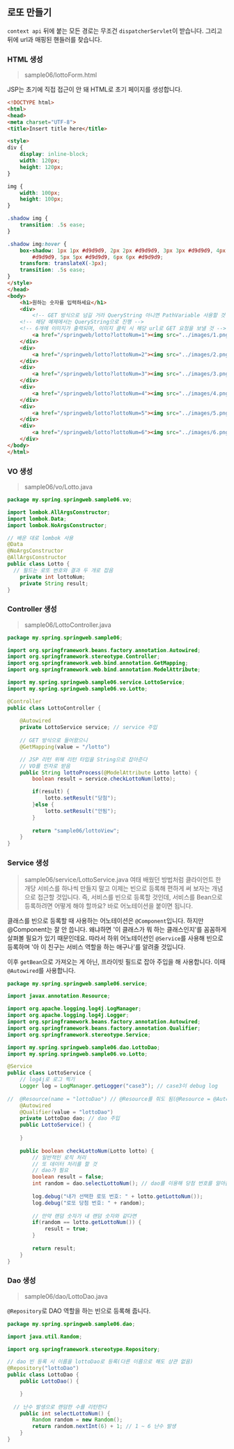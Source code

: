 ## 로또 만들기

<code>context api</code> 뒤에 붙는 모든 경로는 무조건 <code>dispatcherServlet</code>이 받습니다. 그리고 뒤에 url과 매핑된 핸들러를 찾습니다.

### HTML 생성
> sample06/lottoForm.html

JSP는 초기에 직접 접근이 안 돼 HTML로 초기 페이지를 생성합니다.

```html
<!DOCTYPE html>
<html>
<head>
<meta charset="UTF-8">
<title>Insert title here</title>

<style>
div {
	display: inline-block;
	width: 120px;
	height: 120px;
}

img {
	width: 100px;
	height: 100px;
}

.shadow img {
	transition: .5s ease;
}

.shadow img:hover {
	box-shadow: 1px 1px #d9d9d9, 2px 2px #d9d9d9, 3px 3px #d9d9d9, 4px 4px
		#d9d9d9, 5px 5px #d9d9d9, 6px 6px #d9d9d9;
	transform: translateX(-3px);
	transition: .5s ease;
}
</style>
</head>
<body>
	<h1>원하는 숫자를 입력하세요</h1>
	<div>
		<!-- GET 방식으로 넘길 거라 QueryString 아니면 PathVariable 사용할 것 -->
    <!-- 해당 예제에서는 QueryString으로 진행 -->
    <!-- 6개에 이미지가 출력되며, 이미지 클릭 시 해당 url로 GET 요청을 보낼 것 -->
		<a href="/springweb/lotto?lottoNum=1"><img src="../images/1.png"></a>
	</div>
	<div>
		<a href="/springweb/lotto?lottoNum=2"><img src="../images/2.png"></a>
	</div>
	<div>
		<a href="/springweb/lotto?lottoNum=3"><img src="../images/3.png"></a>
	</div>
	<div>
		<a href="/springweb/lotto?lottoNum=4"><img src="../images/4.png"></a>
	</div>
	<div>
		<a href="/springweb/lotto?lottoNum=5"><img src="../images/5.png"></a>
	</div>
	<div>
		<a href="/springweb/lotto?lottoNum=6"><img src="../images/6.png"></a>
	</div>
</body>
</html>
```

### VO 생성
> sample06/vo/Lotto.java

```java
package my.spring.springweb.sample06.vo;

import lombok.AllArgsConstructor;
import lombok.Data;
import lombok.NoArgsConstructor;

// 배운 대로 lombok 사용
@Data
@NoArgsConstructor
@AllArgsConstructor
public class Lotto {
  // 필드는 로또 번호와 결과 두 개로 잡음
	private int lottoNum;
	private String result;
}

```

### Controller 생성
> sample06/LottoController.java
```java
package my.spring.springweb.sample06;

import org.springframework.beans.factory.annotation.Autowired;
import org.springframework.stereotype.Controller;
import org.springframework.web.bind.annotation.GetMapping;
import org.springframework.web.bind.annotation.ModelAttribute;

import my.spring.springweb.sample06.service.LottoService;
import my.spring.springweb.sample06.vo.Lotto;

@Controller
public class LottoController {
	
	@Autowired
	private LottoService service; // service 주입
	
	// GET 방식으로 들어왔으니
	@GetMapping(value = "/lotto")

	// JSP 리턴 위해 리턴 타입을 String으로 잡아준다
	// VO를 인자로 받음
	public String lottoProcess(@ModelAttribute Lotto lotto) {
		boolean result = service.checkLottoNum(lotto);

		if(result) {
			lotto.setResult("당첨");
		}else {
			lotto.setResult("안됨");
		}
		
		return "sample06/lottoView";
	}
}
```

### Service 생성
> sample06/service/LottoService.java
여태 배웠던 방법처럼 클라이언트 한 개당 서비스를 하나씩 만들지 말고 이제는 빈으로 등록해 편하게 써 보자는 개념으로 접근할 것입니다. 즉, 서비스를 빈으로 등록할 것인데, 서비스를 Bean으로 등록하려면 어떻게 해야 할까요? 바로 어노테이션을 붙이면 됩니다.
 
클래스를 빈으로 등록할 때 사용하는 어노테이션은 <code>@Component</code>입니다. 하지만 @Component는 잘 안 씁니다. 왜냐하면 '이 클래스가 뭐 하는 클래스인지'를 꼼꼼하게 살펴볼 필요가 있기 때문인데요. 따라서 하위 어노테이션인 <code>@Service</code>를 사용해 빈으로 등록하며 '아 이 친구는 서비스 역할을 하는 애구나'를 알려줄 것입니다.

이후 <code>getBean</code>으로 가져오는 게 아닌, 프라이빗 필드로 잡아 주입을 해 사용합니다. 이때 <code>@Autowired</code>를 사용합니다.

```java
package my.spring.springweb.sample06.service;

import javax.annotation.Resource;

import org.apache.logging.log4j.LogManager;
import org.apache.logging.log4j.Logger;
import org.springframework.beans.factory.annotation.Autowired;
import org.springframework.beans.factory.annotation.Qualifier;
import org.springframework.stereotype.Service;

import my.spring.springweb.sample06.dao.LottoDao;
import my.spring.springweb.sample06.vo.Lotto;

@Service
public class LottoService {
	// log4j로 로그 찍기
	Logger log = LogManager.getLogger("case3"); // case3이 debug log
	
//	@Resource(name = "lottoDao") // @Resource를 줘도 됨(@Resource = @Autowired + @Qualifier)
	@Autowired
	@Qualifier(value = "lottoDao")
	private LottoDao dao; // dao 주입
	public LottoService() {
		
	}
	
	public boolean checkLottoNum(Lotto lotto) {
		// 일반적인 로직 처리 
		// 또 데이터 처리를 할 것 
		// dao가 필요
		boolean result = false;
		int random = dao.selectLottoNum(); // dao를 이용해 당첨 번호를 알아올 것
		
		log.debug("내가 선택한 로또 번호: " + lotto.getLottoNum());
		log.debug("로또 당첨 번호: " + random);
		
		// 만약 랜덤 숫자가 내 랜덤 숫자와 같다면
		if(random == lotto.getLottoNum()) {
			result = true;
		}
		
		return result;
	}
}
```

### Dao 생성
> sample06/dao/LottoDao.java

<code>@Repository</code>로 DAO 역할을 하는 빈으로 등록해 줍니다.

```java
package my.spring.springweb.sample06.dao;

import java.util.Random;

import org.springframework.stereotype.Repository;

// dao 빈 등록 시 이름을 lottoDao로 등록(다른 이름으로 해도 상관 없음)
@Repository("lottoDao")
public class LottoDao {
	public LottoDao() {

	}
	
  // 난수 발생으로 랜덤한 수를 리턴한다
	public int selectLottoNum() {
		Random random = new Random();
		return random.nextInt(6) + 1; // 1 ~ 6 난수 발생
	}
}
```


